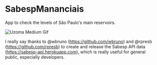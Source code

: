 # SabespMananciais

App to check the levels of São Paulo's main reservoirs.

![Uzoma Medium Gif](https://i.ibb.co/gDxmY15/Gravac-a-o-de-Tela-2021-10-08-a-s-11-14-38.gif)

I really say thanks to @wbruno (https://github.com/wbruno) and @rpresb (https://github.com/rpresb) to create and release the Sabesp API data (https://sabesp-api.herokuapp.com), which is really useful for general public, especially developers.
